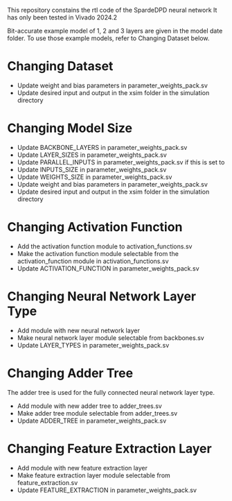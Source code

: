 This repository constains the rtl code of the SpardeDPD neural network
It has only been tested in Vivado 2024.2

Bit-accurate example model of 1, 2 and 3 layers are given in the model date folder.
To use those example models, refer to Changing Dataset below.

# Changing Dataset
- Update weight and bias parameters in parameter_weights_pack.sv
- Update desired input and output in the xsim folder in the simulation directory
# Changing Model Size
- Update BACKBONE_LAYERS in parameter_weights_pack.sv
- Update LAYER_SIZES in parameter_weights_pack.sv
- Update PARALLEL_INPUTS in parameter_weights_pack.sv if this is set to 
- Update INPUTS_SIZE in parameter_weights_pack.sv
- Update WEIGHTS_SIZE in parameter_weights_pack.sv
- Update weight and bias parameters in parameter_weights_pack.sv
- Update desired input and output in the xsim folder in the simulation directory
# Changing Activation Function
- Add the activation function module to activation_functions.sv
- Make the activation function module selectable from the activation_function module in activation_functions.sv
- Update ACTIVATION_FUNCTION in parameter_weights_pack.sv
# Changing Neural Network Layer Type
- Add module with new neural network layer
- Make neural network layer module selectable from backbones.sv
- Update LAYER_TYPES in parameter_weights_pack.sv
# Changing Adder Tree
The adder tree is used for the fully connected neural network layer type.
- Add module with new adder tree to adder_trees.sv
- Make adder tree module selectable from adder_trees.sv
- Update ADDER_TREE in parameter_weights_pack.sv
# Changing Feature Extraction Layer
- Add module with new feature extraction layer
- Make feature extraction layer module selectable from feature_extraction.sv
- Update FEATURE_EXTRACTION in parameter_weights_pack.sv
